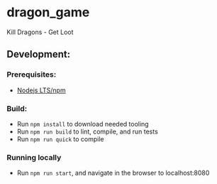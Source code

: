 # dragon_game

Kill Dragons - Get Loot

## Development:

### Prerequisites:

- [Nodejs LTS/npm](https://nodejs.org/en/)

### Build:

- Run `npm install` to download needed tooling
- Run `npm run build` to lint, compile, and run tests
- Run `npm run quick` to compile

### Running locally

- Run `npm run start`, and navigate in the browser to localhost:8080
